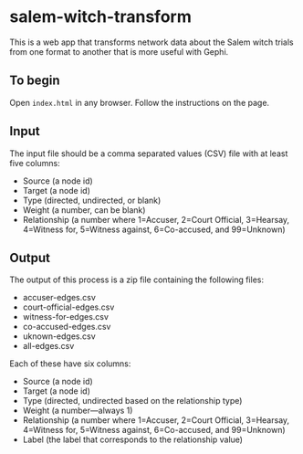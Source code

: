 # salem-witch-transform
This is a web app that transforms network data about the Salem witch trials from one format to another that is more useful with Gephi.

## To begin
Open `index.html` in any browser. Follow the instructions on the page.

## Input
The input file should be a comma separated values (CSV) file with at least five columns:

  * Source (a node id)
  * Target (a node id)
  * Type (directed, undirected, or blank)
  * Weight (a number, can be blank)
  * Relationship (a number where 1=Accuser, 2=Court Official, 3=Hearsay, 4=Witness for, 5=Witness against, 6=Co-accused, and 99=Unknown)

## Output
The output of this process is a zip file containing the following files:

  * accuser-edges.csv
  * court-official-edges.csv
  * witness-for-edges.csv
  * co-accused-edges.csv
  * uknown-edges.csv
  * all-edges.csv


Each of these have six columns:

  * Source (a node id)
  * Target (a node id)
  * Type (directed, undirected based on the relationship type)
  * Weight (a number&mdash;always 1)
  * Relationship (a number where 1=Accuser, 2=Court Official, 3=Hearsay, 4=Witness for, 5=Witness against, 6=Co-accused, and 99=Unknown)
  * Label (the label that corresponds to the relationship value)
